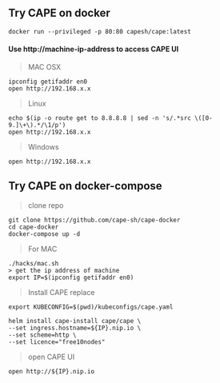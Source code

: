 ## Try CAPE on docker
```
docker run --privileged -p 80:80 capesh/cape:latest
```

#### Use http://machine-ip-address to access CAPE UI 


> MAC OSX
```
ipconfig getifaddr en0
open http://192.168.x.x
```

> Linux
```
echo $(ip -o route get to 8.8.8.8 | sed -n 's/.*src \([0-9.]\+\).*/\1/p')
open http://192.168.x.x
```

> Windows
```
open http://192.168.x.x
```

## Try CAPE on docker-compose
> clone repo
```
git clone https://github.com/cape-sh/cape-docker
cd cape-docker
docker-compose up -d
```

> For MAC
```
./hacks/mac.sh
> get the ip address of machine
export IP=$(ipconfig getifaddr en0)
```

> Install CAPE
replace 
```
export KUBECONFIG=$(pwd)/kubeconfigs/cape.yaml

helm install cape-install cape/cape \
--set ingress.hostname=${IP}.nip.io \
--set scheme=http \
--set licence="free10nodes"
```

> open CAPE UI
```
open http://${IP}.nip.io
```


